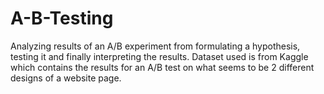 # A-B-Testing
Analyzing results of an A/B experiment from formulating a hypothesis, testing it and finally interpreting the results. Dataset used is from Kaggle which contains the results for an A/B test on what seems to be  2 different designs of a website page. 
